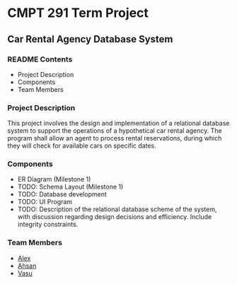 # CMPT 291 Term Project
## Car Rental Agency Database System
### README Contents
* Project Description
* Components
* Team Members

### Project Description
This project involves the design and implementation of a relational database system to support the operations of a hypothetical car rental agency. The program shall allow an agent to process rental reservations, during which they will check for available cars on specific dates. 
### Components
* ER Diagram (Milestone 1)
* TODO: Schema Layout (Milestone 1)
* TODO: Database development
* TODO: UI Program
* TODO: Description of the relational database scheme of the system, with discussion regarding design decisions and efficiency. Include integrity constraints.
### Team Members
* [Alex](https://github.com/awworthy)
* [Ahsan]()
* [Vasu](https://github.com/guptavasu1213)
